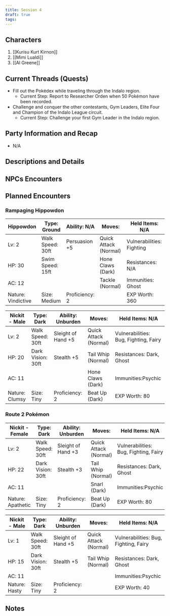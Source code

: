 ```yaml
---
title: Session 4
draft: true
tags:
---
```

## Characters
1. [[Kurisu Kurt Kirnon]]
2. [[Mimi Lualdi]]
3. [[Al Greene]]

## Current Threads (Quests)
 - Fill out the Pokédex while traveling through the Indalo region.
	- Current Step: Report to Researcher Orden when 50 Pokémon have been recorded.
- Challenge and conquer the other contestants, Gym Leaders, Elite Four and Champion of the Indalo League circuit.
	- Current Step: Challenge your first Gym Leader in the Indalo region.

## Party Information and Recap
- N/A

## Descriptions and Details

## NPCs Encounters

## Planned Encounters

### Rampaging Hippowdon 

| Hippowdon          | Type: Ground     | Ability: N/A   | Moves:                | Held Items: N/A           |
| ------------------ | ---------------- | -------------- | --------------------- | ------------------------- |
| Lv: 2              | Walk Speed: 30ft | Persuasion +5  | Quick Attack (Normal) | Vulnerabilities: Fighting |
| HP: 30             | Swim Speed: 15ft |                | Hone Claws (Dark)     | Resistances: N/A          |
| AC: 12             |                  |                | Tackle (Normal)       | Immunities: Ghost         |
| Nature: Vindictive | Size: Medium     | Proficiency: 2 |                       | EXP Worth: 360            |

| Nickit - Male  | Type: Dark        | Ability: Unburden  | Moves:                | Held Items: N/A                       |
| -------------- | ----------------- | ------------------ | --------------------- | ------------------------------------- |
| Lv: 2          | Walk Speed: 30ft  | Sleight of Hand +5 | Quick Attack (Normal) | Vulnerabilities: Bug, Fighting, Fairy |
| HP: 20         | Dark Vision: 30ft | Stealth +5         | Tail Whip (Normal)    | Resistances: Dark, Ghost              |
| AC: 11         |                   |                    | Hone Claws (Dark)     | Immunities:Psychic                    |
| Nature: Clumsy | Size: Tiny        | Proficiency: 2     | Beat Up (Dark)        | EXP Worth: 80                         |

### Route 2 Pokémon

|Nickit - Female|Type: Dark|Ability: Unburden|Moves:|Held Items: N/A|
|---|---|---|---|---|
|Lv: 2|Walk Speed: 30ft|Sleight of Hand +3|Quick Attack (Normal)|Vulnerabilities: Bug, Fighting, Fairy|
|HP: 22|Dark Vision: 30ft|Stealth +3|Tail Whip (Normal)|Resistances: Dark, Ghost|
|AC: 11|||Snarl (Dark)|Immunities:Psychic|
|Nature: Apathetic|Size: Tiny|Proficiency: 2|Beat Up (Dark)|EXP Worth: 80|

|Nickit - Male|Type: Dark|Ability: Unburden|Moves:|Held Items: N/A|
|---|---|---|---|---|
|Lv: 1|Walk Speed: 30ft|Sleight of Hand +5|Quick Attack (Normal)|Vulnerabilities: Bug, Fighting, Fairy|
|HP: 15|Dark Vision: 30ft|Stealth +5|Tail Whip (Normal)|Resistances: Dark, Ghost|
|AC: 11||||Immunities:Psychic|
|Nature: Hasty|Size: Tiny|Proficiency: 2||EXP Worth: 40|

## Notes